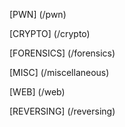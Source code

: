 [PWN] (/pwn)

[CRYPTO] (/crypto)

[FORENSICS] (/forensics)

[MISC] (/miscellaneous)

[WEB] (/web)

[REVERSING] (/reversing)

